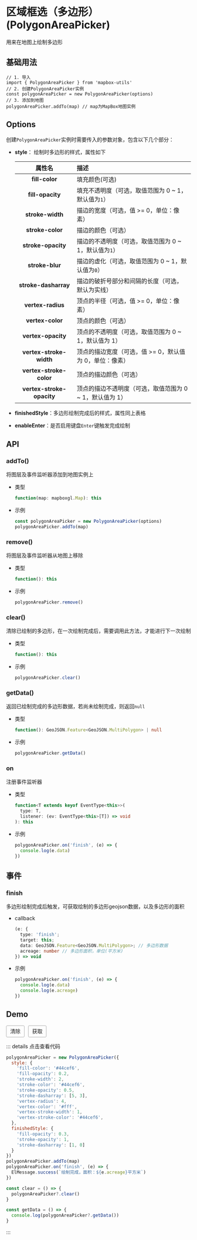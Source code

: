 # 区域框选（多边形）(PolygonAreaPicker)

用来在地图上绘制多边形

## 基础用法

```js{2,4}
// 1. 导入
import { PolygonAreaPicker } from 'mapbox-utils'
// 2. 创建PolygonAreaPicker实例
const polygonAreaPicker = new PolygonAreaPicker(options)
// 3. 添加到地图
polygonAreaPicker.addTo(map) // map为MapBox地图实例
```

## Options

创建`PolygonAreaPicker`实例时需要传入的参数对象，包含以下几个部分：

- **style**： 绘制时多边形的样式，属性如下

  |          属性名           | 描述                                                     |
  | :-----------------------: | :------------------------------------------------------- |
  |      **fill-color**       | 填充颜色(可选)                                           |
  |     **fill-opacity**      | 填充不透明度（可选，取值范围为 0 ~ 1，默认值为`1`）      |
  |     **stroke-width**      | 描边的宽度（可选，值 >= 0，单位：像素）                  |
  |     **stroke-color**      | 描边的颜色（可选）                                       |
  |    **stroke-opacity**     | 描边的不透明度（可选，取值范围为 0 ~ 1，默认值为`1`）    |
  |      **stroke-blur**      | 描边的虚化（可选，取值范围为 0 ~ 1，默认值为`0`）        |
  |   **stroke-dasharray**    | 描边的破折号部分和间隔的长度（可选，默认为实线）         |
  |     **vertex-radius**     | 顶点的半径（可选，值 >= 0，单位：像素）                  |
  |     **vertex-color**      | 顶点的颜色（可选）                                       |
  |    **vertex-opacity**     | 顶点的不透明度（可选，取值范围为 0 ~ 1，默认值为 1）     |
  |  **vertex-stroke-width**  | 顶点的描边宽度（可选，值 >= 0，默认值为 0，单位：像素）  |
  |  **vertex-stroke-color**  | 顶点的描边颜色（可选）                                   |
  | **vertex-stroke-opacity** | 顶点的描边不透明度（可选，取值范围为 0 ~ 1，默认值为 1） |

- **finishedStyle**：多边形绘制完成后的样式，属性同上表格

- **enableEnter**：是否启用键盘`Enter`键触发完成绘制

## API

### addTo() 

将图层及事件监听器添加到地图实例上

- 类型

  ```ts
  function(map: mapboxgl.Map): this
  ```

- 示例

  ```ts
  const polygonAreaPicker = new PolygonAreaPicker(options)
  polygonAreaPicker.addTo(map)
  ```

### remove() 

将图层及事件监听器从地图上移除

- 类型

  ```ts
  function(): this
  ```

- 示例

  ```ts
  polygonAreaPicker.remove()
  ```

### clear()

清除已绘制的多边形，在一次绘制完成后，需要调用此方法，才能进行下一次绘制

- 类型

  ```ts
  function(): this
  ```

- 示例

  ```ts
  polygonAreaPicker.clear()
  ```

### getData()

返回已绘制完成的多边形数据，若尚未绘制完成，则返回`null`

- 类型

  ```ts
  function(): GeoJSON.Feature<GeoJSON.MultiPolygon> | null
  ```

- 示例

  ```ts
  polygonAreaPicker.getData()
  ```

### on

注册事件监听器

- 类型

  ```ts
  function<T extends keyof EventType<this>>(
    type: T,
    listener: (ev: EventType<this>[T]) => void
  ): this
  ```

- 示例

  ```ts
  polygonAreaPicker.on('finish', (e) => {
    console.log(e.data)
  })
  ```

## 事件

### finish

多边形绘制完成后触发，可获取绘制的多边形geojson数据，以及多边形的面积

- callback

  ```ts
  (e: {
    type: 'finish';
    target: this;
    data: GeoJSON.Feature<GeoJSON.MultiPolygon>; // 多边形数据
    acreage: number // 多边形面积，单位(平方米)
  }) => void
  ```

- 示例

  ```ts
  polygonAreaPicker.on('finish', (e) => {
    console.log(e.data)
    console.log(e.acreage)
  })
  ```

## Demo
<div>
  <MapView class="map-view" style="height: 600px; border-radius: 5px; overflow: hidden" @load="handleMapLoad" />
  <div class="button-wrapper">
    <div class="button" @click="clear">清除</div>
    <div class="button" @click="getData">获取</div>
  </div>
</div>

<script setup>
import { onBeforeUnmount, createApp } from 'vue'
import MapView from '/components/map-view.vue'
import { PolygonAreaPicker } from 'mapbox-utils'
import { ElMessage } from 'element-plus'
import 'element-plus/dist/index.css'
let map
let polygonAreaPicker
const handleMapLoad = (val) => {
  map = val
  polygonAreaPicker = new PolygonAreaPicker({
    style: {
      'fill-color': '#44cef6',
      'fill-opacity': 0.2,
      'stroke-width': 2,
      'stroke-color': '#44cef6',
      'stroke-opacity': 0.5,
      'stroke-dasharray': [5, 3],
      'vertex-radius': 4,
      'vertex-color': '#fff',
      'vertex-stroke-width': 1,
      'vertex-stroke-color': '#44cef6',
    },
    finishedStyle: {
      'fill-opacity': 0.3,
      'stroke-opacity': 1,
      'stroke-dasharray': [1, 0]
    }
  })
  polygonAreaPicker.addTo(map)
  polygonAreaPicker.on('finish', (e) => {
    ElMessage.success(`绘制完成，面积：${e.acreage}平方米`)
  })
}

const clear = () => {
  polygonAreaPicker?.clear()
}

const getData = () => {
  console.log(polygonAreaPicker?.getData())
}

onBeforeUnmount(() => {
  polygonAreaPicker?.remove()
})
</script>

::: details 点击查看代码
```js
polygonAreaPicker = new PolygonAreaPicker({
  style: {
    'fill-color': '#44cef6',
    'fill-opacity': 0.2,
    'stroke-width': 2,
    'stroke-color': '#44cef6',
    'stroke-opacity': 0.5,
    'stroke-dasharray': [5, 3],
    'vertex-radius': 4,
    'vertex-color': '#fff',
    'vertex-stroke-width': 1,
    'vertex-stroke-color': '#44cef6',
  },
  finishedStyle: {
    'fill-opacity': 0.3,
    'stroke-opacity': 1,
    'stroke-dasharray': [1, 0]
  }
})
polygonAreaPicker.addTo(map)
polygonAreaPicker.on('finish', (e) => {
  ElMessage.success(`绘制完成，面积：${e.acreage}平方米`)
})

const clear = () => {
  polygonAreaPicker?.clear()
}

const getData = () => {
  console.log(polygonAreaPicker?.getData())
}
```
:::


<style lang="scss" scoped>
.button-wrapper {
  margin-top: 10px;
  display: flex;
  .button {
    height: 30px;
    line-height: 30px;
    cursor: pointer;
    text-align: center;
    display: inline-block;
    padding: 0 10px;
    border: 1px solid #aaa;
    border-radius: 3px;
    &:hover {
      background: #eee;
    }
    &:not(:first-of-type) {
      margin-left: 10px;
    }
  }
}
</style>
